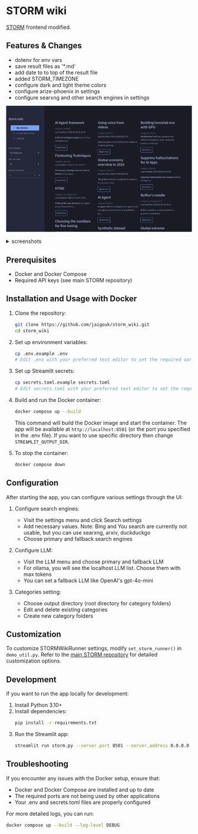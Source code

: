 # STORM wiki

[STORM](https://github.com/stanford-oval/storm) frontend modified.

## Features & Changes

- dotenv for env vars
- save result files as '*.md'
- add date to to top of the result file
- added STORM_TIMEZONE
- configure dark and light theme colors
- configure arize-phoenix in settings
- configure searxng and other search engines in settings

![storm](./assets/storm.png)

<details><summary>screenshots</summary>

article

![storm-article](./assets/storm-article.png)

creating new article with search and llm fallback options

![new-article](./assets/new-article.png)

add categories

![category](./assets/category.png)

configure search engines

![configure-search](./assets/configure-search.png)

dark and light themes

![theme](./assets/theme.png)

</details>

## Prerequisites

- Docker and Docker Compose
- Required API keys (see main STORM repository)

## Installation and Usage with Docker

1. Clone the repository:
   ```sh
   git clone https://github.com/jaigouk/storm_wiki.git
   cd storm_wiki
   ```

2. Set up environment variables:
   ```sh
   cp .env.example .env
   # Edit .env with your preferred text editor to set the required variables
   ```

3. Set up Streamlit secrets:
   ```sh
   cp secrets.toml.example secrets.toml
   # Edit secrets.toml with your preferred text editor to set the required secrets
   ```

4. Build and run the Docker container:
   ```sh
   docker compose up --build
   ```

   This command will build the Docker image and start the container. The app will be available at `http://localhost:8501` (or the port you specified in the .env file). If you want to use specific directory then change `STREAMLIT_OUTPUT_DIR`.

5. To stop the container:
   ```sh
   docker compose down
   ```

## Configuration

After starting the app, you can configure various settings through the UI:

1. Configure search engines:
   - Visit the settings menu and click Search settings
   - Add necessary values. Note: Bing and You search are currently not usable, but you can use searxng, arxiv, duckduckgo
   - Choose primary and fallback search engines

2. Configure LLM:
   - Visit the LLM menu and choose primary and fallback LLM
   - For ollama, you will see the localhost LLM list. Choose them with max tokens
   - You can set a fallback LLM like OpenAI's gpt-4o-mini

3. Categories setting:
   - Choose output directory (root directory for category folders)
   - Edit and delete existing categories
   - Create new category folders

## Customization

To customize STORMWikiRunner settings, modify `set_storm_runner()` in `demo_util.py`. Refer to the [main STORM repository](https://github.com/stanford-oval/storm) for detailed customization options.

## Development

If you want to run the app locally for development:

1. Install Python 3.10+
2. Install dependencies:
   ```sh
   pip install -r requirements.txt
   ```
3. Run the Streamlit app:
   ```sh
   streamlit run storm.py --server.port 8501 --server.address 0.0.0.0
   ```

## Troubleshooting

If you encounter any issues with the Docker setup, ensure that:
- Docker and Docker Compose are installed and up to date
- The required ports are not being used by other applications
- Your .env and secrets.toml files are properly configured

For more detailed logs, you can run:
```sh
docker compose up --build --log-level DEBUG
```
